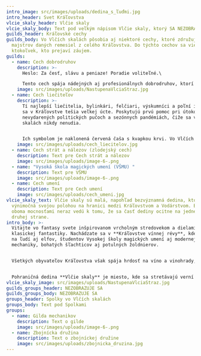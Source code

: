 ```yaml
---
intro_image: src/images/uploads/dedina_s_ľuďmi.jpg
intro_header: Svet Kráľovstva
vlcie_skaly_header: Vlčie skaly
vlcie_skaly_body: Text pod veľkým nápisom Vlčie skaly, ktorý SA NEZOBRAZUJE
guilds_header: Kráľovské cechy
guilds_body: Vo Vlčích skalách pôsobia aj niektoré cechy, ktoré združujú
  majstrov daných remesiel z celého Kráľovstva. Do týchto cechov sa vie pridať
  ktokoľvek, kto prejaví záujem.
guilds:
  - name: Cech dobrodruhov
    description: >-
      Heslo: Za česť, slávu a peniaze! Poradie voliteľné.\

      Tento cech spája nádejných aj profesionálnych dobrodruhov, ktorí sa svojim mečom či umom neváhajú popasovať s každou hrozbou pre Vlčie skaly, či už dedinu ohrozuje divoká zver, alebo krčmárovi došla zverina do guláša.
    image: src/images/uploads/NastupenaVlciaStraz.jpg
  - name: Cech liečiteľov
    description: >-
      Tí najlepší liečitelia, bylinkári, felčiari, výskumníci a poľní inovátori
      sa v Kráľovstve tešia veľkej úcte. Poskytujú prvú pomoc pri útokoch,
      nevydarených politických pučoch a sezónnych pandémiách, čiže sa vo Vlčích
      skalách nikdy nenudia.  


      Ich symbolom je naklonená červená čaša s kvapkou krvi. Vo Vlčích skalách ich združuje Lazaret u nemilosrdných bratov, ktorý od roku 1324 sídli v miestnej pevnosti.
    image: src/images/uploads/cech_liecitelov.jpg
  - name: Cech strát a nálezov (zlodejský cech)
    description: Text pre Cech strát a nálezov
    image: src/images/uploads/image-6-.png
  - name: "Vysoká škola magických umení (VŠMU) "
    description: Text pre VŠMU
    image: src/images/uploads/image-6-.png
  - name: Cech umení
    description: Text pre Cech umení
    image: src/images/uploads/cech_umeni.jpg
vlcie_skaly_text: Vlčie skaly sú malá, napohľad bezvýznamná dedina, ktorá je
  výnimočná svojou polohou na hranici medzi Kráľovstvom a Vodárstvom. Boje medzi
  oboma mocnosťami neraz vedú k tomu, že sa časť dediny ocitne na jednej alebo
  druhej strane.
intro_body: >-
  Vitajte vo fantasy svete inšpirovanom vrcholným stredovekom a dielami
  klasickej fantastiky. Nachádzate sa v **Kráľovstve vínnej révy**, kde narazíte
  na ľudí aj elfov, študentov Vysokej školy magických umení aj modernej
  mechaniky, bohatých šľachticov aj potulných žoldnierov.


  Všetkých obyvateľov Kráľovstva však spája hrdosť na víno a vinohrady, na ktoré si robí zálusk susedná **Akvilónia**, známa aj ako Vodárske kráľovstvo. Vodárstvo sníva o revolúcii, ktorú by do Kráľovstva prinieslo, o zalievaní vinohradov vodou z vodovodov, o miešaných nápojoch a ďalších moderných reformách.


  Pohraničná dedina **Vlčie skaly** je miesto, kde sa stretávajú verní občania Kráľovstva, inovátori aj špehovia z Vodárstva, ale hlavne dobrodruhovia z oboch strán.
vlcie_skaly_image: src/images/uploads/NastupenaVlciaStraz.jpg
guilds_groups_header: NEZOBRAZUJE SA
guilds_groups_body: NEZOBRAZUJE SA
groups_header: Spolky vo Vlčích skalách
groups_body: Text pod Spolkami
groups:
  - name: Gilda mechanikov
    description: Text o gilde
    image: src/images/uploads/image-6-.png
  - name: Zbojnícka družina
    description: Text o zbojníckej družine
    image: src/images/uploads/zbojnicka_druzina.jpg
---
```

